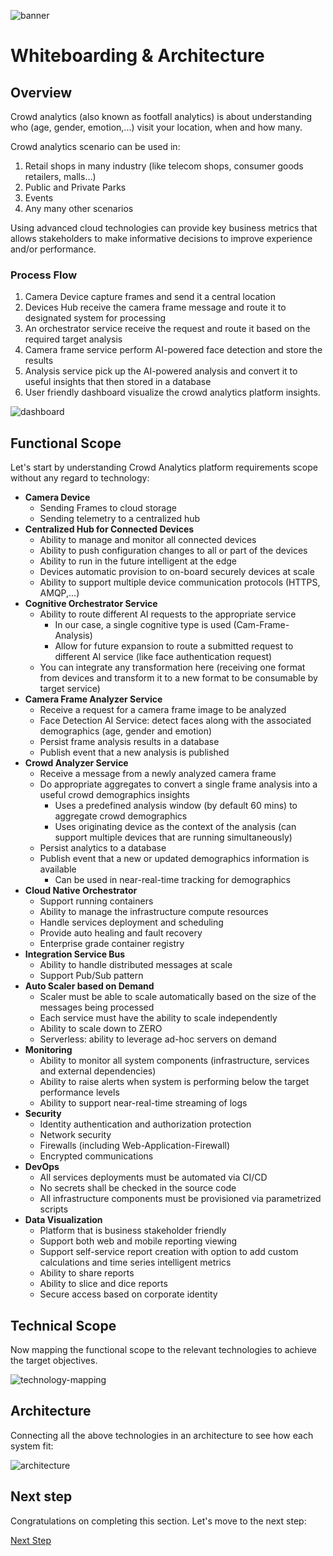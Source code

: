 ![banner](assets/banner.png)

# Whiteboarding & Architecture

## Overview

Crowd analytics (also known as footfall analytics) is about understanding who (age, gender, emotion,...) visit your location, when and how many.

Crowd analytics scenario can be used in:

1. Retail shops in many industry (like telecom shops, consumer goods retailers, malls…)
2. Public and Private Parks
3. Events
4. Any many other scenarios

Using advanced cloud technologies can provide key business metrics that allows stakeholders to make informative decisions to improve experience and/or performance.

### Process Flow

1. Camera Device capture frames and send it a central location
2. Devices Hub receive the camera frame message and route it to designated system for processing
3. An orchestrator service receive the request and route it based on the required target analysis
4. Camera frame service perform AI-powered face detection and store the results
5. Analysis service pick up the AI-powered analysis and convert it to useful insights that then stored in a database
6. User friendly dashboard visualize the crowd analytics platform insights.

![dashboard](assets/dashboard.png)

## Functional Scope

Let's start by understanding Crowd Analytics platform requirements scope without any regard to technology:

- **Camera Device**
  - Sending Frames to cloud storage
  - Sending telemetry to a centralized hub
- **Centralized Hub for Connected Devices**
  - Ability to manage and monitor all connected devices
  - Ability to push configuration changes to all or part of the devices
  - Ability to run in the future intelligent at the edge
  - Devices automatic provision to on-board securely devices at scale
  - Ability to support multiple device communication protocols (HTTPS, AMQP,...)
- **Cognitive Orchestrator Service**
  - Ability to route different AI requests to the appropriate service
    - In our case, a single cognitive type is used (Cam-Frame-Analysis)
    - Allow for future expansion to route a submitted request to different AI service (like face authentication request)
  - You can integrate any transformation here (receiving one format from devices and transform it to a new format to be consumable by target service)
- **Camera Frame Analyzer Service**
  - Receive a request for a camera frame image to be analyzed
  - Face Detection AI Service: detect faces along with the associated demographics (age, gender and emotion)
  - Persist frame analysis results in a database
  - Publish event that a new analysis is published
- **Crowd Analyzer Service**
  - Receive a message from a newly analyzed camera frame
  - Do appropriate aggregates to convert a single frame analysis into a useful crowd demographics insights
    - Uses a predefined analysis window (by default 60 mins) to aggregate crowd demographics
    - Uses originating device as the context of the analysis (can support multiple devices that are running simultaneously)
  - Persist analytics to a database
  - Publish event that a new or updated demographics information is available
    - Can be used in near-real-time tracking for demographics
- **Cloud Native Orchestrator**
  - Support running containers
  - Ability to manage the infrastructure compute resources
  - Handle services deployment and scheduling
  - Provide auto healing and fault recovery
  - Enterprise grade container registry
- **Integration Service Bus**
  - Ability to handle distributed messages at scale
  - Support Pub/Sub pattern
- **Auto Scaler based on Demand**
  - Scaler must be able to scale automatically based on the size of the messages being processed
  - Each service must have the ability to scale independently
  - Ability to scale down to ZERO
  - Serverless: ability to leverage ad-hoc servers on demand
- **Monitoring**
  - Ability to monitor all system components (infrastructure, services and external dependencies)
  - Ability to raise alerts when system is performing below the target performance levels
  - Ability to support near-real-time streaming of logs
- **Security**
  - Identity authentication and authorization protection
  - Network security
  - Firewalls (including Web-Application-Firewall)
  - Encrypted communications
- **DevOps**
  - All services deployments must be automated via CI/CD
  - No secrets shall be checked in the source code
  - All infrastructure components must be provisioned via parametrized scripts
- **Data Visualization**
  - Platform that is business stakeholder friendly
  - Support both web and mobile reporting viewing
  - Support self-service report creation with option to add custom calculations and time series intelligent metrics
  - Ability to share reports
  - Ability to slice and dice reports
  - Secure access based on corporate identity

## Technical Scope

Now mapping the functional scope to the relevant technologies to achieve the target objectives.

![technology-mapping](assets/technology-mapping.png)

## Architecture

Connecting all the above technologies in an architecture to see how each system fit:

![architecture](assets/architecture.png)

## Next step

Congratulations on completing this section. Let's move to the next step:

[Next Step](../02-prerequisites/README.md)
